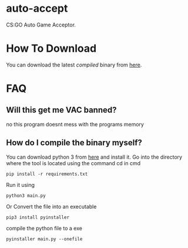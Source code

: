 # auto-accept
CS:GO Auto Game Acceptor.

# How To Download
You can download the latest *compiled* binary from [here](https://github.com/Drew-Alleman/auto-accept/releases).

# FAQ
## Will this get me VAC banned?
no this program doesnt mess with the programs memory

## How do I compile the binary myself?
You can download python 3 from [here](https://www.python.org/downloads/) and install it.
Go into the directory where the tool is located using the command cd in cmd
```
pip install -r requirements.txt
```
Run it using 
```
python3 main.py
```
Or Convert the file into an executable  
```
pip3 install pyinstaller
```
compile the python file to a exe
```
pyinstaller main.py --onefile
```
